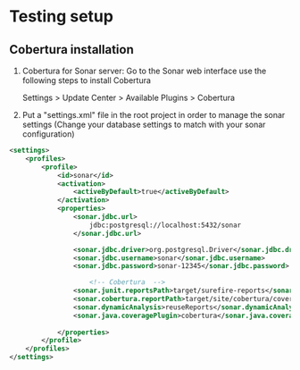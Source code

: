 Testing setup
==============

Cobertura installation
--------------

1. Cobertura for Sonar server: Go to the Sonar web interface use the following steps to install Cobertura 
    
    Settings > Update Center > Available Plugins > Cobertura 

2. Put a "settings.xml" file in the root project in order to manage the sonar settings (Change your database settings to match with your sonar configuration)

```xml
<settings>
	<profiles>
		<profile>
			<id>sonar</id>
			<activation>
				<activeByDefault>true</activeByDefault>
			</activation>
			<properties>
				<sonar.jdbc.url>
					jdbc:postgresql://localhost:5432/sonar
				</sonar.jdbc.url>

				<sonar.jdbc.driver>org.postgresql.Driver</sonar.jdbc.driver>
				<sonar.jdbc.username>sonar</sonar.jdbc.username>
				<sonar.jdbc.password>sonar-12345</sonar.jdbc.password>

        			<!-- Cobertura  -->
				<sonar.junit.reportsPath>target/surefire-reports</sonar.junit.reportsPath>
				<sonar.cobertura.reportPath>target/site/cobertura/coverage.xml</sonar.cobertura.reportPath>
				<sonar.dynamicAnalysis>reuseReports</sonar.dynamicAnalysis>
				<sonar.java.coveragePlugin>cobertura</sonar.java.coveragePlugin>
				
			</properties>
		</profile>
	</profiles>
</settings>
```
